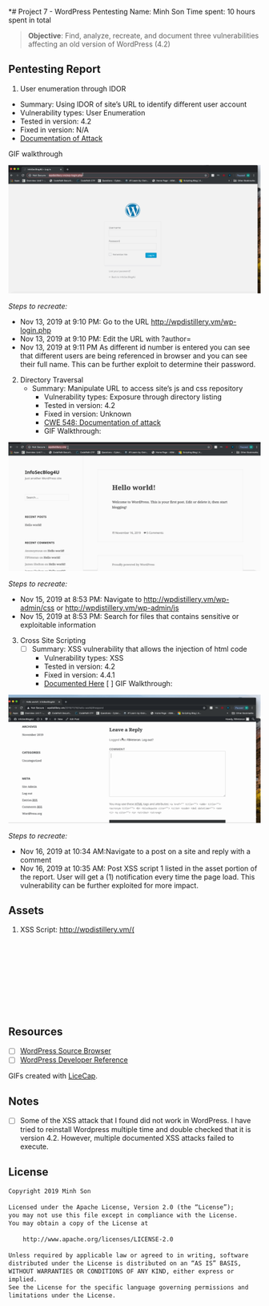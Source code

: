 *# Project 7 - WordPress Pentesting
Name: Minh Son
Time spent: 10 hours spent in total

> **Objective**: Find, analyze, recreate, and document three vulnerabilities affecting an old version of WordPress (4.2)  

## Pentesting Report

1.  User enumeration through IDOR
* Summary: Using IDOR of site’s URL to identify different user account
* Vulnerability types: User Enumeration
* Tested in version: 4.2
* Fixed in version: N/A
* [Documentation of Attack](https://hackerone.com/reports/335427)

GIF walkthrough

![Alt Text](https://github.com/mhson281/Csuvets/blob/master/User_Enumeration.gif)
  

_Steps to recreate:_ 
* Nov 13, 2019 at 9:10 PM:  Go to the URL http://wpdistillery.vm/wp-login.php
* Nov 13, 2019 at 9:10 PM: Edit the URL with ?author= <id number>
* Nov 13, 2019 at 9:11 PM As different  id number is entered you can see that different users are being referenced in browser and you can see their full name.  This can be further exploit to determine their password.


2. Directory Traversal
	* Summary: Manipulate URL to access site’s js and css repository
		* Vulnerability types: Exposure through directory listing
		* Tested in version:  4.2
		* Fixed in version: Unknown
		* [CWE  548: Documentation of attack](https://www.cvedetails.com/cwe-details/548/Information-Leak-Through-Directory-Listing.html) 
		* GIF Walkthrough: 

![Alt Text](https://github.com/mhson281/Csuvets/blob/master/DirTraversal.gif)

_Steps to recreate:_ 
* Nov 15, 2019 at 8:53 PM: Navigate to http://wpdistillery.vm/wp-admin/css or http://wpdistillery.vm/wp-admin/js
* Nov 15, 2019 at 8:53 PM: Search for files that contains sensitive or exploitable information



3. Cross Site Scripting
	* [ ] Summary: XSS vulnerability that allows the injection of html code
		* Vulnerability types: XSS
		* Tested in version: 4.2
		* Fixed in version: 4.4.1
		* [Documented Here](https://nvd.nist.gov/vuln/detail/CVE-2016-1564)
  [ ] GIF Walkthrough: 
 
![Alt Text](https://github.com/mhson281/Csuvets/blob/master/XSS.gif)


  _Steps to recreate:_ 
* Nov 16, 2019 at 10:34 AM:Navigate to a post on a site and reply with a comment 
* Nov 16, 2019 at 10:35 AM:  Post XSS script 1 listed in the asset portion of the report.  User will get a (1) notification every time the page load.  This vulnerability can be further exploited for more impact.
  
    
## Assets
1. XSS Script:
 http://wpdistillery.vm/(<svg onload=alert(1)>)


## Resources

- [ ] [WordPress Source Browser](https://core.trac.wordpress.org/browser/)
- [ ] [WordPress Developer Reference](https://developer.wordpress.org/reference/)

GIFs created with [LiceCap](http://www.cockos.com/licecap/).

## Notes

- [ ] Some of the XSS attack that I found did not work in WordPress.  I have tried to reinstall Wordpress multiple time and double checked that it is version 4.2.  However, multiple documented XSS attacks failed to execute.

## License

    Copyright 2019 Minh Son

    Licensed under the Apache License, Version 2.0 (the “License”);
    you may not use this file except in compliance with the License.
    You may obtain a copy of the License at

        http://www.apache.org/licenses/LICENSE-2.0

    Unless required by applicable law or agreed to in writing, software
    distributed under the License is distributed on an “AS IS” BASIS,
    WITHOUT WARRANTIES OR CONDITIONS OF ANY KIND, either express or implied.
    See the License for the specific language governing permissions and
    limitations under the License.

